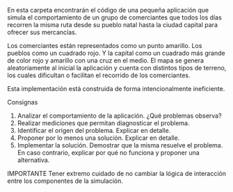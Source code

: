 En esta carpeta encontrarán el código de una pequeña aplicación que simula el comportamiento de un grupo de comerciantes que todos los días recorren la misma ruta desde su pueblo natal hasta la ciudad capital para ofrecer sus mercancías.

Los comerciantes están representados como un punto amarillo. Los pueblos como un cuadrado rojo. Y la capital como un cuadrado más grande de color rojo y amarillo con una cruz en el medio. El mapa se genera aleatoriamente al inicial la aplicación y cuenta con distintos tipos de terreno, los cuales dificultan o facilitan el recorrido de los comerciantes.

Esta implementación está construida de forma intencionalmente ineficiente.

Consignas
1. Analizar el comportamiento de la aplicación. ¿Qué problemas observa?
2. Realizar mediciones que permitan diagnosticar el problema.
3. Identificar el origen del problema. Explicar en detalle.
4. Proponer por lo menos una solución. Explicar en detalle.
5. Implementar la solución. Demostrar que la misma resuelve el problema. En caso contrario, explicar por qué no funciona y proponer una alternativa.

IMPORTANTE
Tener extremo cuidado de no cambiar la lógica de interacción entre los componentes de la simulación.
